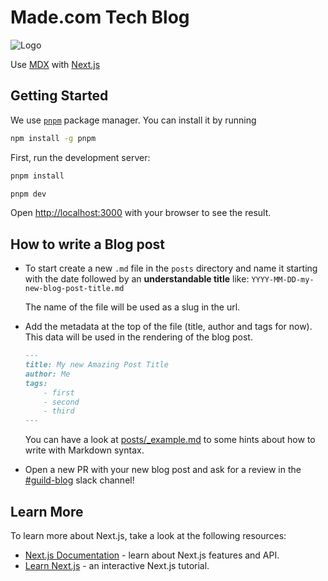 # Made.com Tech Blog

![Logo](https://media.made.com/mws-assets/images/placeholderLogo.1.png)

Use [MDX](https://github.com/mdx-js/mdx) with [Next.js](https://github.com/zeit/next.js)

## Getting Started

We use [`pnpm`](https://pnpm.io/) package manager. You can install it by running

```bash
npm install -g pnpm
```

First, run the development server:

```bash
pnpm install

pnpm dev
```

Open [http://localhost:3000](http://localhost:3000) with your browser to see the result.

## How to write a Blog post

-   To start create a new `.md` file in the `posts` directory and name it starting with
    the date followed by an **understandable title** like:
    `YYYY-MM-DD-my-new-blog-post-title.md`

    The name of the file will be used as a slug in the url.

-   Add the metadata at the top of the file (title, author and tags for now). This data
    will be used in the rendering of the blog post.

    ```Markdown
    ---
    title: My new Amazing Post Title
    author: Me
    tags:
        - first
        - second
        - third
    ---
    ```

    You can have a look at [posts/\_example.md](posts/_example.md) to some hints about
    how to write with Markdown syntax.

-   Open a new PR with your new blog post and ask for a review in the
    [#guild-blog](https://app.slack.com/client/T08C8D2HH/CUD1RT5KR) slack channel!

## Learn More

To learn more about Next.js, take a look at the following resources:

-   [Next.js Documentation](https://nextjs.org/docs) - learn about Next.js features and
    API.
-   [Learn Next.js](https://nextjs.org/learn) - an interactive Next.js tutorial.

